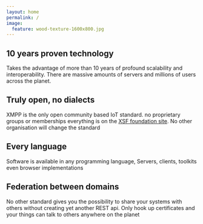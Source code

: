 ```yaml
---
layout: home
permalink: /
image:
  feature: wood-texture-1600x800.jpg
---
```


<div class="tiles">

<div class="tile">
  <h2 class="post-title">10 years proven technology</h2>
  <p class="post-excerpt">Takes the advantage of more than 10 years of
  profound scalability and interoperability. There are massive amounts
  of servers and millions of users across the planet. </p>
</div><!-- /.tile -->

<div class="tile">
  <h2 class="post-title">Truly open, no dialects</h2>
  <p class="post-excerpt">XMPP is the only open community based IoT
  standard. no proprietary groups or memberships everything is on the
  <a href="http://XMPP.org/extensions" >XSF foundation site</a>. No other
  organisation will change the standard</p>
</div><!-- /.tile -->

<div class="tile">
  <h2 class="post-title">Every language</h2>
  <p class="post-excerpt">Software is available in any
  programming language, Servers, clients, toolkits even browser implementations</p>
</div><!-- /.tile -->

<div class="tile">
  <h2 class="post-title">Federation between domains</h2>
  <p class="post-excerpt">No other standard gives you the possibility
  to share your systems with others without creating yet another REST
  api. Only hook up certificates and your things can talk to others
  anywhere on the planet</p>
</div><!-- /.tile -->

</div><!-- /.tiles -->
